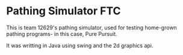 # Pathing Simulator FTC

This is team 12629's pathing simulator, used for testing home-grown pathing programs- in this case, Pure Pursuit.

It was writting in Java using swing and the 2d graphics api.
